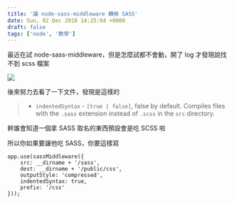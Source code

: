 ```yaml
---
title: '讓 node-sass-middleware 轉換 SASS'
date: Sun, 02 Dec 2018 14:25:04 +0000
draft: false
tags: ['node', '教學']
---
```


最近在試 node-sass-middleware，但是怎麼試都不會動，開了 log 才發現說找不到 scss 檔案

![](https://i.imgur.com/Ipudffg.png)

後來努力去看了一下文件，發現是這樣的

> *   `indentedSyntax` - `[true | false]`, false by default. Compiles files with the `.sass` extension instead of `.scss` in the `src` directory.

幹誰會知道一個拿 SASS 取名的東西預設會是吃 SCSS 啦

所以你如果要讓他吃 SASS，你要這樣寫

```
app.use(sassMiddleware({
    src: __dirname + '/sass',
    dest: __dirname + '/public/css',
    outputStyle: 'compressed',
    indentedSyntax: true,
    prefix: '/css'
}));
```